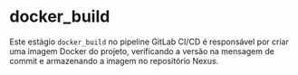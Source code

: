 # docker_build
Este estágio `docker_build` no pipeline GitLab CI/CD é responsável por criar uma imagem Docker do projeto, verificando a versão na mensagem de commit e armazenando a imagem no repositório Nexus.
